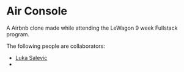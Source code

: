 # Air Console

A Airbnb clone made while attending the LeWagon 9 week Fullstack program.

The following people are collaborators:

- [Luka Salevic](https://github.com/Sensanaty)
- 